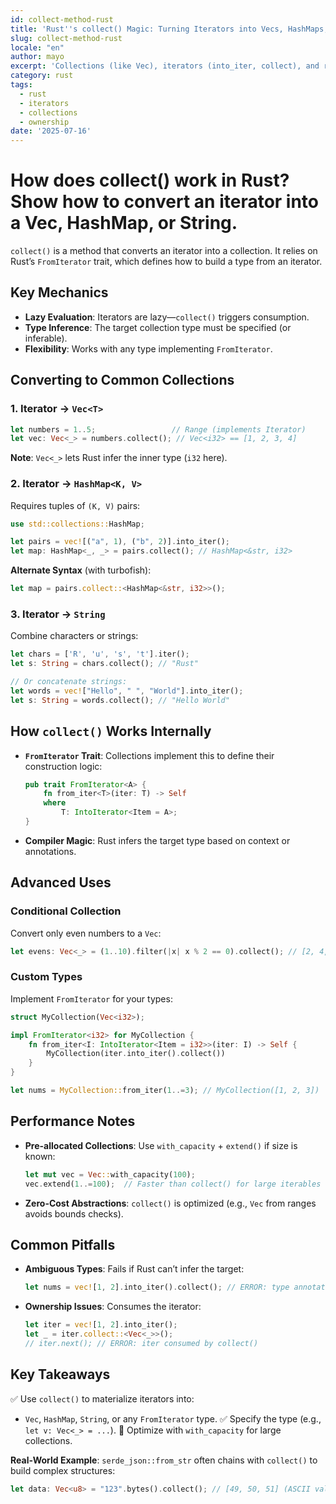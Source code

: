 ```yaml
---
id: collect-method-rust
title: 'Rust''s collect() Magic: Turning Iterators into Vecs, HashMaps, and Strings!'
slug: collect-method-rust
locale: "en"
author: mayo
excerpt: 'Collections (like Vec), iterators (into_iter, collect), and related concepts'
category: rust
tags:
  - rust
  - iterators
  - collections
  - ownership
date: '2025-07-16'
---
```


# How does collect() work in Rust? Show how to convert an iterator into a Vec, HashMap, or String.

`collect()` is a method that converts an iterator into a collection. It relies on Rust’s `FromIterator` trait, which defines how to build a type from an iterator.

## Key Mechanics

- **Lazy Evaluation**: Iterators are lazy—`collect()` triggers consumption.
- **Type Inference**: The target collection type must be specified (or inferable).
- **Flexibility**: Works with any type implementing `FromIterator`.

## Converting to Common Collections

### 1. Iterator → `Vec<T>`

```rust
let numbers = 1..5;                 // Range (implements Iterator)
let vec: Vec<_> = numbers.collect(); // Vec<i32> == [1, 2, 3, 4]
```

**Note**: `Vec<_>` lets Rust infer the inner type (`i32` here).

### 2. Iterator → `HashMap<K, V>`

Requires tuples of `(K, V)` pairs:
```rust
use std::collections::HashMap;

let pairs = vec![("a", 1), ("b", 2)].into_iter();
let map: HashMap<_, _> = pairs.collect(); // HashMap<&str, i32>
```

**Alternate Syntax** (with turbofish):
```rust
let map = pairs.collect::<HashMap<&str, i32>>();
```

### 3. Iterator → `String`

Combine characters or strings:
```rust
let chars = ['R', 'u', 's', 't'].iter();
let s: String = chars.collect(); // "Rust"

// Or concatenate strings:
let words = vec!["Hello", " ", "World"].into_iter();
let s: String = words.collect(); // "Hello World"
```

## How `collect()` Works Internally

- **`FromIterator` Trait**:
  Collections implement this to define their construction logic:
  ```rust
  pub trait FromIterator<A> {
      fn from_iter<T>(iter: T) -> Self
      where
          T: IntoIterator<Item = A>;
  }
  ```

- **Compiler Magic**: Rust infers the target type based on context or annotations.

## Advanced Uses

### Conditional Collection

Convert only even numbers to a `Vec`:
```rust
let evens: Vec<_> = (1..10).filter(|x| x % 2 == 0).collect(); // [2, 4, 6, 8]
```

### Custom Types

Implement `FromIterator` for your types:
```rust
struct MyCollection(Vec<i32>);

impl FromIterator<i32> for MyCollection {
    fn from_iter<I: IntoIterator<Item = i32>>(iter: I) -> Self {
        MyCollection(iter.into_iter().collect())
    }
}

let nums = MyCollection::from_iter(1..=3); // MyCollection([1, 2, 3])
```

## Performance Notes

- **Pre-allocated Collections**: Use `with_capacity` + `extend()` if size is known:
  ```rust
  let mut vec = Vec::with_capacity(100);
  vec.extend(1..=100);  // Faster than collect() for large iterables
  ```

- **Zero-Cost Abstractions**: `collect()` is optimized (e.g., `Vec` from ranges avoids bounds checks).

## Common Pitfalls

- **Ambiguous Types**:
  Fails if Rust can’t infer the target:
  ```rust
  let nums = vec![1, 2].into_iter().collect(); // ERROR: type annotations needed
  ```

- **Ownership Issues**:
  Consumes the iterator:
  ```rust
  let iter = vec![1, 2].into_iter();
  let _ = iter.collect::<Vec<_>>();
  // iter.next(); // ERROR: iter consumed by collect()
  ```

## Key Takeaways

✅ Use `collect()` to materialize iterators into:
- `Vec`, `HashMap`, `String`, or any `FromIterator` type.
✅ Specify the type (e.g., `let v: Vec<_> = ...`).
🚀 Optimize with `with_capacity` for large collections.

**Real-World Example**:
`serde_json::from_str` often chains with `collect()` to build complex structures:
```rust
let data: Vec<u8> = "123".bytes().collect(); // [49, 50, 51] (ASCII values)
```
